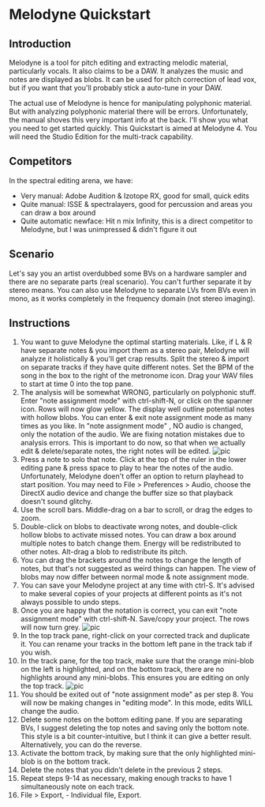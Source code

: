# Melodyne Quickstart

## Introduction
Melodyne is a tool for pitch editing and extracting melodic material, particularly vocals. It also claims to be a DAW. It analyzes the music and notes are displayed as blobs. It can be used for pitch correction of lead vox, but if you want that you'll probably stick a auto-tune in your DAW.

The actual use of Melodyne is hence for manipulating polyphonic material. But with analyzing polyphonic material there will be errors. Unfortunately, the manual shoves this very important info at the back. I'll show you what you need to get started quickly. This Quickstart is aimed at Melodyne 4. You will need the Studio Edition for the multi-track capability.

## Competitors
In the spectral editing arena, we have:
- Very manual: Adobe Audition & Izotope RX, good for small, quick edits
- Quite manual: ISSE & spectralayers, good for percussion and areas you can draw a box around
- Quite automatic newface: Hit n mix Infinity, this is a direct competitor to Melodyne, but I was unimpressed & didn't figure it out

## Scenario
Let's say you an artist overdubbed some BVs on a hardware sampler and there are no separate parts (real scenario). You can't further separate it by stereo means. You can also use Melodyne to separate LVs from BVs even in mono, as it works completely in the frequency domain (not stereo imaging).

## Instructions
1. You want to guve Melodyne the optimal starting materials. Like, if L & R have separate notes & you import them as a stereo pair, Melodyne will analyze it holistically & you'll get crap results. Split the stereo & import on separate tracks if they have quite different notes. Set the BPM of the song in the box to the right of the metronome icon. Drag your WAV files to start at time 0 into the top pane.
2. The analysis will be somewhat WRONG, particularly on polyphonic stuff. Enter "note assignment mode" with ctrl-shift-N, or click on the spanner icon. Rows will now glow yellow. The display well outline potential notes with hollow blobs. You can enter & exit note assignment mode as many times as you like. In "note assignment mode" , NO audio is changed, only the notation of the audio. We are fixing notation mistakes due to analysis errors. This is important to do now, so that when we actually edit & delete/separate notes, the right notes will be edited.
![pic](https://assets.celemony.com/assets/d/6/b/asset-core-resize-4748132252132040362.3b.png)
3. Press a note to solo that note. Click at the top of the ruler in the lower editing pane & press space to play to hear the notes of the audio. Unfortunately, Melodyne doen't offer an option to return playhead to start position. You may need to File > Preferences > Audio, choose the DirectX audio device and change the buffer size so that playback doesn't sound glitchy.
4. Use the scroll bars. Middle-drag on a bar to scroll, or drag the edges to zoom.
5. Double-click on blobs to deactivate wrong notes, and double-click hollow blobs to activate missed notes. You can draw a box around multiple notes to batch change them. Energy will be redistributed to other notes. Alt-drag a blob to redistribute its pitch.
6. You can drag the brackets around the notes to change the length of notes, but that's not suggested as weird things can happen. The view of blobs may now differ between normal mode & note assignment mode.
7. You can save your Melodyne project at any time with ctrl-S. It's advised to make several copies of your projects at different points as it's not always possible to undo steps.
8. Once you are happy that the notation is correct, you can exit "note assignment mode" with ctrl-shift-N. Save/copy your project. The rows will now turn grey.
![pic](https://assets.celemony.com/assets/6/d/a/asset-core-resize-6358423520247063988.5b.png)
9. In the top track pane, right-click on your corrected track and duplicate it. You can rename your tracks in the bottom left pane in the track tab if you wish.
10. In the track pane, for the top track, make sure that the orange mini-blob on the left is highlighted, and on the bottom track, there are no highlights around any mini-blobs. This ensures you are editing on only the top track.
![pic](https://assets.celemony.com/assets/c/e/9/asset-core-resize-4753951566654993931.png)
11. You should be exited out of "note assignment mode" as per step 8. You will now be making changes in "editing mode". In this mode, edits WILL change the audio.
12. Delete some notes on the bottom editing pane. If you are separating BVs, I suggest deleting the top notes and saving only the bottom note. This style is a bit counter-intuitive, but I think it can give a better result. Alternatively, you can do the reverse.
13. Activate the bottom track, by making sure that the only highlighted mini-blob is on the bottom track.
14. Delete the notes that you didn't delete in the previous 2 steps.
15. Repeat steps 9-14 as necessary, making enough tracks to have 1 simultaneously note on each track.
16. File > Export, - Individual file, Export.
